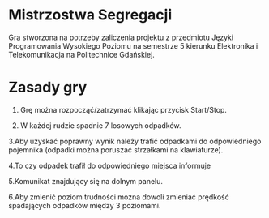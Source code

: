 # Mistrzostwa Segregacji

Gra stworzona na potrzeby zaliczenia projektu z przedmiotu Języki Programowania Wysokiego Poziomu na semestrze 5 kierunku Elektronika i Telekomunikacja na Politechnice Gdańskiej.

# Zasady gry
1. Grę można rozpocząć/zatrzymać klikając przycisk Start/Stop.

2. W każdej rudzie spadnie 7 losowych odpadków.

3.Aby uzyskać poprawny wynik należy trafić odpadkami do odpowiedniego pojemnika (odpadki można poruszać strzałkami na klawiaturze). 

4.To czy odpadek trafił do odpowiedniego miejsca informuje

5.Komunikat znajdujący się na dolnym panelu.

6.Aby zmienić poziom trudności można dowoli zmieniać prędkość spadających odpadków między 3 poziomami.
